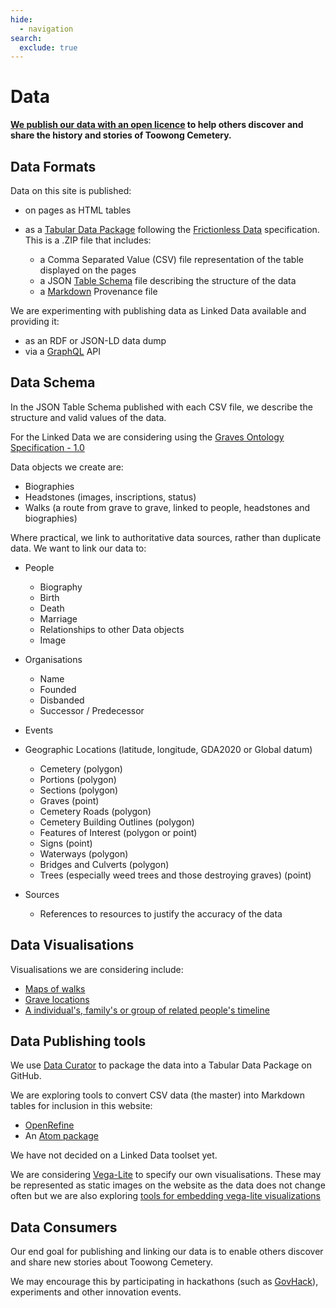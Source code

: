 ```yaml
---
hide:
  - navigation
search:
  exclude: true  
---
```


#  Data

**[We publish our data with an open licence](legal.md) to help others discover and share the history and stories of Toowong Cemetery.**

## Data Formats 

Data on this site is published:

- on pages as HTML tables
- as a [Tabular Data Package](https://specs.frictionlessdata.io/tabular-data-package/) following the [Frictionless Data](https://frictionlessdata.io) specification. This is a .ZIP file that includes: 

    - a Comma Separated Value (CSV) file representation of the table displayed on the pages
    - a JSON [Table Schema](https://specs.frictionlessdata.io/table-schema/) file describing the structure of the data 
    - a [Markdown](https://commonmark.org/help/) Provenance file

We are experimenting with publishing data as Linked Data available and providing it:

- as an RDF or JSON-LD data dump 
- via a [GraphQL](https://graphql.org) API

## Data Schema

In the JSON Table Schema published with each CSV file, we describe the structure and valid values of the data.

For the Linked Data we are considering using the [Graves Ontology Specification - 1.0](https://rdf.muninn-project.org/ontologies/graves.html)

Data objects we create are: 

- Biographies
- Headstones (images, inscriptions, status)
- Walks (a route from grave to grave, linked to people, headstones and biographies)

Where practical, we link to authoritative data sources, rather than duplicate data. We want to link our data to:

- People
    - Biography
    - Birth
    - Death
    - Marriage
    - Relationships to other Data objects
    - Image

- Organisations
    - Name
    - Founded
    - Disbanded
    - Successor / Predecessor
    
- Events

- Geographic Locations (latitude, longitude, GDA2020 or Global datum)
    - Cemetery (polygon)
    - Portions (polygon)
    - Sections (polygon)
    - Graves (point)
    - Cemetery Roads (polygon)
    - Cemetery Building Outlines (polygon)
    - Features of Interest (polygon or point)
    - Signs (point)
    - Waterways (polygon)
    - Bridges and Culverts (polygon)
    - Trees (especially weed trees and those destroying graves) (point)
    
- Sources
    - References to resources to justify the accuracy of the data
    
## Data Visualisations

Visualisations we are considering include: 

- [Maps of walks](https://vega.github.io/vega-lite/examples/geo_line.html)
- [Grave locations](https://vega.github.io/vega-lite/examples/geo_layer.html)
- [A individual's, family's or group of related people's timeline](https://bl.ocks.org/jakevdp/1643ebb6853e76c32e47a969f415f3ea)


## Data Publishing tools

We use [Data Curator](https://www.qcif.edu.au/news/data-curator-now-in-app-stores/) to package the data into a Tabular Data Package on GitHub. 

We are exploring tools to convert CSV data (the master) into Markdown tables for inclusion in this website:

- [OpenRefine](https://openrefine.org)  
- An [Atom package](https://github.com/takezoe/atom-csv-markdown) 

We have not decided on a Linked Data toolset yet.

We are considering [Vega-Lite](https://vega.github.io/vega-lite/) to specify our own visualisations. These may be represented as static images on the website as the data does not change often but we are also exploring [tools for embedding vega-lite visualizations](https://vega.github.io/vega-lite/ecosystem.html#tools-for-embedding-vega-lite-visualizations)

## Data Consumers

Our end goal for publishing and linking our data is to enable others discover and share new stories about Toowong Cemetery.

We may encourage this by participating in hackathons (such as [GovHack](https://govhack.org)), experiments and other innovation events.
